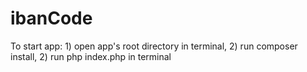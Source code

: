 # ibanCode
To start app:
           1) open app's root directory in terminal, 
           2) run composer install,
           2) run php index.php in terminal 
